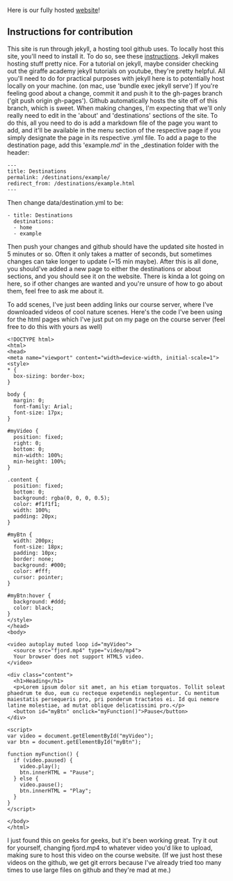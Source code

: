 Here is our fully hosted [website](https://benholmgren.github.io/csci-491-final/)!

## Instructions for contribution
This site is run through jekyll, a hosting tool github uses. To locally host this site, you'll need to 
install it. To do so, see these [instructions](https://jekyllrb.com/docs/installation/).
Jekyll makes hosting stuff pretty nice. For a tutorial on jekyll, maybe consider checking out the giraffe academy
jekyll tutorials on youtube, they're pretty helpful. All you'll need to do for practical purposes with jekyll here
is to potentially host locally on your machine. (on mac, use 'bundle exec jekyll serve')
If you're feeling good about a change, commit it and push it to the gh-pages branch ('git push origin gh-pages').
Github automatically hosts the site off of this branch, which is sweet.
When making changes, I'm expecting that we'll only really need to edit in the 'about' and 'destinations' sections of the site.
To do this, all you need to do is add a markdown file of the page you want to add, and it'll be available in the menu section of the
respective page if you simply designate the page in its respective .yml file. To add a page to the destination page, add this 'example.md'
in the _destination folder with the header:
```
---
title: Destinations
permalink: /destinations/example/
redirect_from: /destinations/example.html
---
```

Then change data/destination.yml to be:
```
- title: Destinations
  destinations:
  - home
  - example
```
Then push your changes and github should have the updated site hosted in 5 minutes or so. Often it only takes a matter of seconds, but sometimes
changes can take longer to update (~15 min maybe).
After this is all done, you should've added a new page to either the destinations or about sections, and you should see it on the website.
There is kinda a lot going on here, so if other changes are wanted and you're unsure of how to go about them, feel free to ask me about it.

To add scenes, I've just been adding links our course server, where I've downloaded videos of cool nature scenes.
Here's the code I've been using for the html pages which I've just put on my page on the course server (feel free to do this with yours as well)

```
<!DOCTYPE html>
<html>
<head>
<meta name="viewport" content="width=device-width, initial-scale=1">
<style>
* {
  box-sizing: border-box;
}

body {
  margin: 0;
  font-family: Arial;
  font-size: 17px;
}

#myVideo {
  position: fixed;
  right: 0;
  bottom: 0;
  min-width: 100%; 
  min-height: 100%;
}

.content {
  position: fixed;
  bottom: 0;
  background: rgba(0, 0, 0, 0.5);
  color: #f1f1f1;
  width: 100%;
  padding: 20px;
}

#myBtn {
  width: 200px;
  font-size: 18px;
  padding: 10px;
  border: none;
  background: #000;
  color: #fff;
  cursor: pointer;
}

#myBtn:hover {
  background: #ddd;
  color: black;
}
</style>
</head>
<body>

<video autoplay muted loop id="myVideo">
  <source src="fjord.mp4" type="video/mp4">
  Your browser does not support HTML5 video.
</video>

<div class="content">
  <h1>Heading</h1>
  <p>Lorem ipsum dolor sit amet, an his etiam torquatos. Tollit soleat phaedrum te duo, eum cu recteque expetendis neglegentur. Cu mentitum maiestatis persequeris pro, pri ponderum tractatos ei. Id qui nemore latine molestiae, ad mutat oblique delicatissimi pro.</p>
  <button id="myBtn" onclick="myFunction()">Pause</button>
</div>

<script>
var video = document.getElementById("myVideo");
var btn = document.getElementById("myBtn");

function myFunction() {
  if (video.paused) {
    video.play();
    btn.innerHTML = "Pause";
  } else {
    video.pause();
    btn.innerHTML = "Play";
  }
}
</script>

</body>
</html>
```

I just found this on geeks for geeks, but it's been working great. Try it
out for yourself, changing fjord.mp4 to whatever video you'd like to upload, making sure to host this video on the course website.
(If we just host these videos on the github, we get git errors because I've already tried too many times to use large files on github and
they're mad at me.)
